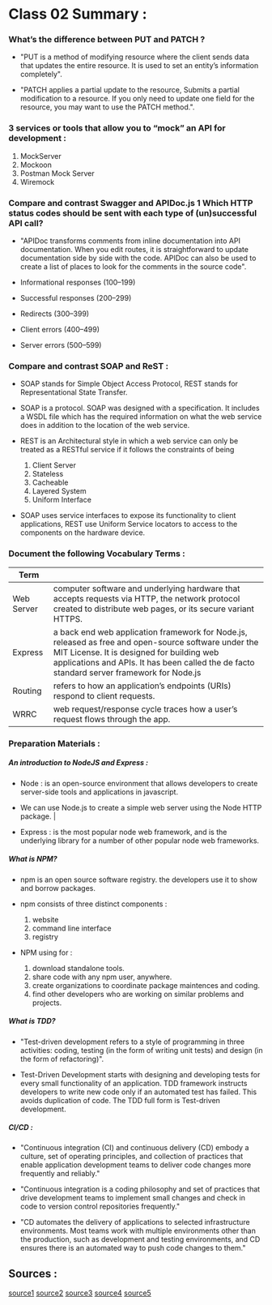 # Class 02 Summary :

### What’s the difference between PUT and PATCH ?

* "PUT is a method of modifying resource where the client sends data that updates the entire resource. It is used to set an entity’s information completely".

* "PATCH applies a partial update to the resource, Submits a partial modification to a resource. If you only need to update one field for the resource, you may want to use the PATCH method.".

### 3 services or tools that allow you to “mock” an API for development :

1. MockServer
2. Mockoon 
3. Postman Mock Server
4. Wiremock

### Compare and contrast Swagger and APIDoc.js 1 Which HTTP status codes should be sent with each type of (un)successful API call? 

* "APIDoc transforms comments from inline documentation into API documentation. When you edit routes, it is straightforward to update documentation side by side with the code. APIDoc can also be used to create a list of places to look for the comments in the source code".

* Informational responses (100–199)
* Successful responses (200–299)
* Redirects (300–399)
* Client errors (400–499)
* Server errors (500–599)

### Compare and contrast SOAP and ReST :

* SOAP stands for Simple Object Access Protocol, REST stands for Representational State Transfer.

* SOAP is a protocol. SOAP was designed with a specification. It includes a WSDL file which has the required information on what the web service does in addition to the location of the web service.

* REST is an Architectural style in which a web service can only be treated as a RESTful service if it follows the constraints of being
  1. Client Server
  2. Stateless
  3. Cacheable
  4. Layered System
  5. Uniform Interface 

* SOAP uses service interfaces to expose its functionality to client applications, REST use Uniform Service locators to access to the components on the hardware device. 

###  Document the following Vocabulary Terms :

| Term      |                                                          |
| -----------  | ----------------------------------------------------------------|
| Web Server    |  computer software and underlying hardware that accepts requests via HTTP, the network protocol created to distribute web pages, or its secure variant HTTPS.                             |
| Express     |  a back end web application framework for Node.js, released as free and open-source software under the MIT License. It is designed for building web applications and APIs. It has been called the de facto standard server framework for Node.js                                                        |
| Routing      |   refers to how an application’s endpoints (URIs) respond to client requests.                                                       |
| WRRC      |    web request/response cycle traces how a user’s request flows through the app. 

### Preparation Materials :

##### An introduction to NodeJS and Express :

* Node : is an open-source environment that allows developers to create server-side tools and applications in javascript.
* We can use Node.js to create a simple web server using the Node HTTP package.                                               |

* Express : is the most popular node web framework, and is the underlying library for a number of other popular node web frameworks.

##### What is NPM? 

* npm is an open source software registry. the developers use it to show and borrow packages.

* npm consists of three distinct components :
  1. website
  2. command line interface 
  3. registry

* NPM using for :
  1. download standalone tools.
  2. share code with any npm user, anywhere.
  3. create organizations to coordinate package maintences and coding.
  4. find other developers who are working on similar problems and projects.

##### What is TDD? 

* "Test-driven development refers to a style of programming in  three activities: coding, testing (in the form of writing unit tests) and design (in the form of refactoring)".

* Test-Driven Development starts with designing and developing tests for every small functionality of an application. TDD framework instructs developers to write new code only if an automated test has failed. This avoids duplication of code. The TDD full form is Test-driven development.

##### CI/CD :

* "Continuous integration (CI) and continuous delivery (CD) embody a culture, set of operating principles, and collection of practices that enable application development teams to deliver code changes more frequently and reliably."

* "Continuous integration is a coding philosophy and set of practices that drive development teams to implement small changes and check in code to version control repositories frequently."

* "CD automates the delivery of applications to selected infrastructure environments. Most teams work with multiple environments other than the production, such as development and testing environments, and CD ensures there is an automated way to push code changes to them."

## Sources : 
[source1](https://rapidapi.com/blog/put-vs-patch/)
[source2](https://www.guru99.com/comparison-between-web-services.html)
[source3](https://developer.mozilla.org/en-US/docs/Web/HTTP/Status)
[source4](https://www.agilealliance.org/glossary/tdd/#q=~(infinite~false~filters~(postType~(~'page~'post~'aa_book~'aa_event_session~'aa_experience_report~'aa_glossary~'aa_research_paper~'aa_video)~tags~(~'tdd))~searchTerm~'~sort~false~sortDirection~'asc~page~1))
[source5](https://www.infoworld.com/article/3271126/what-is-cicd-continuous-integration-and-continuous-delivery-explained.html)